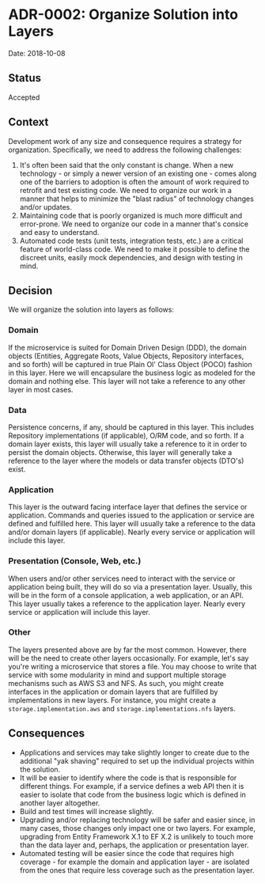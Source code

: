 # ADR-0002: Organize Solution into Layers

Date: 2018-10-08

## Status

Accepted

## Context
Development work of any size and consequence requires a strategy for organization. Specifically, we need to address the following challenges:

1. It's often been said that the only constant is change. When a new technology - or simply a newer version of an existing one - comes along one of the barriers to adoption is often the amount of work required to retrofit and test existing code. We need to organize our work in a manner that helps to minimize the "blast radius" of technology changes and/or updates.
2. Maintaining code that is poorly organized is much more difficult and error-prone. We need to organize our code in a manner that's consice and easy to understand.
3. Automated code tests (unit tests, integration tests, etc.) are a critical feature of world-class code. We need to make it possible to define the discreet units, easily mock dependencies, and design with testing in mind.

## Decision
We will organize the solution into layers as follows:

### Domain
If the microservice is suited for Domain Driven Design (DDD), the domain objects (Entities, Aggregate Roots, Value Objects, Repository interfaces, and so forth) will be captured in true Plain Ol' Class Object (POCO) fashion in this layer. Here we will encapsulare the business logic as modeled for the domain and nothing else. This layer will not take a reference to any other layer in most cases.

### Data
Persistence concerns, if any, should be captured in this layer. This includes Repository implementations (if applicable), O/RM code, and so forth. If a domain layer exists, this layer will usually take a reference to it in order to persist the domain objects. Otherwise, this layer will generally take a reference to the layer where the models or data transfer objects (DTO's) exist.

### Application
This layer is the outward facing interface layer that defines the service or application. Commands and queries issued to the application or service are defined and fulfilled here. This layer will usually take a reference to the data and/or domain layers (if applicable). Nearly every service or application will include this layer.

### Presentation (Console, Web, etc.)
When users and/or other services need to interact with the service or application being built, they will do so via a presentation layer. Usually, this will be in the form of a console application, a web application, or an API. This layer usually takes a reference to the application layer. Nearly every service or application will include this layer.

### Other
The layers presented above are by far the most common. However, there will be the need to create other layers occasionally. For example, let's say you're writing a microservice that stores a file. You may choose to write that service with some modularity in mind and support multiple storage mechanisms such as AWS S3 and NFS. As such, you might create interfaces in the application or domain layers that are fulfilled by implementations in new layers. For instance, you might create a `storage.implementation.aws` and `storage.implementations.nfs` layers.

## Consequences
* Applications and services may take slightly longer to create due to the additional "yak shaving" required to set up the individual projects within the solution.
* It will be easier to identify where the code is that is responsible for different things. For example, if a service defines a web API then it is easier to isolate that code from the business logic which is defined in another layer altogether.
* Build and test times will increase slightly.
* Upgrading and/or replacing technology will be safer and easier since, in many cases, those changes only impact one or two layers. For example, upgrading from Entity Framework X.1 to EF X.2 is unlikely to touch more than the data layer and, perhaps, the application or presentation layer.
* Automated testing will be easier since the code that requires high coverage - for example the domain and application layer - are isolated from the ones that require less coverage such as the presentation layer.
